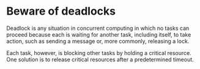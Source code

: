 # Beware of deadlocks

Deadlock is any situation in concurrent computing in which no tasks can proceed because each is waiting for another task, including itself, to take action,
such as sending a message or, more commonly, releasing a lock.

Each task, however, is blocking other tasks by holding a critical resource.
One solution is to release critical resources after a predetermined timeout.
